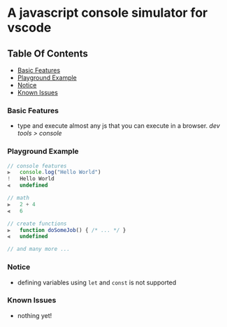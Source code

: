 # A javascript console simulator for vscode

## Table Of Contents

-   [Basic Features](#basic-features)
-   [Playground Example](#playground-example)
-   [Notice](#notice)
-   [Known Issues](#known-issues)

### Basic Features

-   type and execute almost any js that you can execute in a browser. _dev tools > console_

### Playground Example

```javascript
// console features
⫸	console.log("Hello World")
!	Hello World
⫷	undefined

// math
⫸	2 + 4
⫷	6

// create functions
⫸	function doSomeJob() { /* ... */ }
⫷	undefined

// and many more ...
```

### Notice

-   defining variables using `let` and `const` is not supported

### Known Issues

-   nothing yet!
